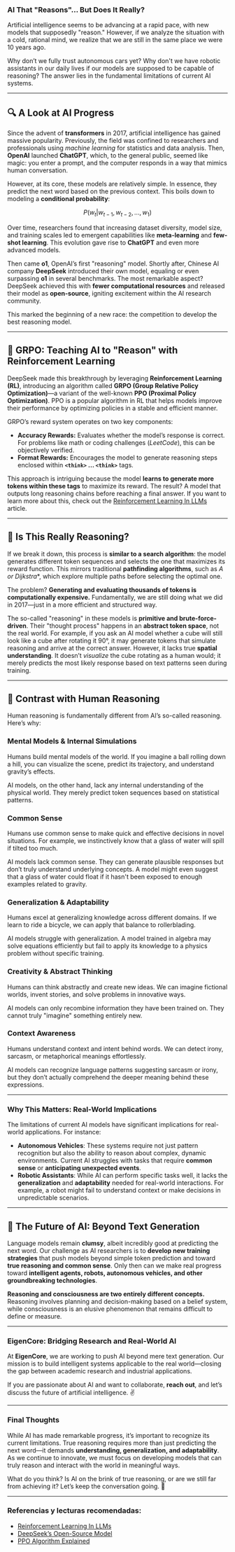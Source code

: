 ### **AI That "Reasons"... But Does It Really?**

Artificial intelligence seems to be advancing at a rapid pace, with new models that supposedly "reason." However, if we analyze the situation with a cold, rational mind, we realize that we are still in the same place we were 10 years ago.

Why don’t we fully trust autonomous cars yet? Why don't we have robotic assistants in our daily lives if our models are supposed to be capable of reasoning? The answer lies in the fundamental limitations of current AI systems.

---

## 🔍 A Look at AI Progress

Since the advent of **transformers** in 2017, artificial intelligence has gained massive popularity. Previously, the field was confined to researchers and professionals using *machine learning* for statistics and data analysis. Then, **OpenAI** launched **ChatGPT**, which, to the general public, seemed like magic: you enter a prompt, and the computer responds in a way that mimics human conversation.

However, at its core, these models are relatively simple. In essence, they predict the next word based on the previous context. This boils down to modeling a **conditional probability**:

$$ P(w_t | w_{t-1}, w_{t-2}, ..., w_1) $$

Over time, researchers found that increasing dataset diversity, model size, and training scales led to emergent capabilities like **meta-learning** and **few-shot learning**. This evolution gave rise to **ChatGPT** and even more advanced models.

Then came **o1**, OpenAI’s first "reasoning" model. Shortly after, Chinese AI company **DeepSeek** introduced their own model, equaling or even surpassing **o1** in several benchmarks. The most remarkable aspect? DeepSeek achieved this with **fewer computational resources** and released their model as **open-source**, igniting excitement within the AI research community.

This marked the beginning of a new race: the competition to develop the best reasoning model.

---

## 🎯 GRPO: Teaching AI to "Reason" with Reinforcement Learning

DeepSeek made this breakthrough by leveraging **Reinforcement Learning (RL)**, introducing an algorithm called **GRPO (Group Relative Policy Optimization)**—a variant of the well-known **PPO (Proximal Policy Optimization)**. PPO is a popular algorithm in RL that helps models improve their performance by optimizing policies in a stable and efficient manner.

GRPO’s reward system operates on two key components:

- **Accuracy Rewards:** Evaluates whether the model’s response is correct. For problems like math or coding challenges (*LeetCode*), this can be objectively verified.
- **Format Rewards:** Encourages the model to generate reasoning steps enclosed within **`<think>` ... `<think>`** tags.

This approach is intriguing because the model **learns to generate more tokens within these tags** to maximize its reward. The result? A model that outputs long reasoning chains before reaching a final answer. If you want to learn more about this, check out the [Reinforcement Learning In LLMs](https://app.gitbook.com/o/Yp4DzKrc4S9EklIKkZ4K/s/vedEAf8lekeEqjv4WpBU/dive-deeper/rl-in-llms) article.

---

## 🤔 Is This Really Reasoning?

If we break it down, this process is **similar to a search algorithm**: the model generates different token sequences and selects the one that maximizes its reward function. This mirrors traditional **pathfinding algorithms**, such as **A* or Dijkstra**, which explore multiple paths before selecting the optimal one.

The problem? **Generating and evaluating thousands of tokens is computationally expensive.** Fundamentally, we are still doing what we did in 2017—just in a more efficient and structured way.

The so-called "reasoning" in these models is **primitive and brute-force-driven**. Their "thought process" happens in an **abstract token space**, not the real world. For example, if you ask an AI model whether a cube will still look like a cube after rotating it 90°, it may generate tokens that simulate reasoning and arrive at the correct answer. However, it lacks true **spatial understanding**. It doesn’t *visualize* the cube rotating as a human would; it merely predicts the most likely response based on text patterns seen during training.

---

## 🔄 Contrast with Human Reasoning

Human reasoning is fundamentally different from AI’s so-called reasoning. Here’s why:

### Mental Models & Internal Simulations

Humans build mental models of the world. If you imagine a ball rolling down a hill, you can visualize the scene, predict its trajectory, and understand gravity’s effects.

AI models, on the other hand, lack any internal understanding of the physical world. They merely predict token sequences based on statistical patterns.

### Common Sense

Humans use common sense to make quick and effective decisions in novel situations. For example, we instinctively know that a glass of water will spill if tilted too much.

AI models lack common sense. They can generate plausible responses but don’t truly understand underlying concepts. A model might even suggest that a glass of water could float if it hasn't been exposed to enough examples related to gravity.

### Generalization & Adaptability

Humans excel at generalizing knowledge across different domains. If we learn to ride a bicycle, we can apply that balance to rollerblading.

AI models struggle with generalization. A model trained in algebra may solve equations efficiently but fail to apply its knowledge to a physics problem without specific training.

### Creativity & Abstract Thinking

Humans can think abstractly and create new ideas. We can imagine fictional worlds, invent stories, and solve problems in innovative ways.

AI models can only recombine information they have been trained on. They cannot truly "imagine" something entirely new.

### Context Awareness

Humans understand context and intent behind words. We can detect irony, sarcasm, or metaphorical meanings effortlessly.

AI models can recognize language patterns suggesting sarcasm or irony, but they don’t actually comprehend the deeper meaning behind these expressions.

---

### **Why This Matters: Real-World Implications**

The limitations of current AI models have significant implications for real-world applications. For instance:

- **Autonomous Vehicles**: These systems require not just pattern recognition but also the ability to reason about complex, dynamic environments. Current AI struggles with tasks that require **common sense** or **anticipating unexpected events**.
- **Robotic Assistants**: While AI can perform specific tasks well, it lacks the **generalization** and **adaptability** needed for real-world interactions. For example, a robot might fail to understand context or make decisions in unpredictable scenarios.

---

## 🚀 The Future of AI: Beyond Text Generation

Language models remain **clumsy**, albeit incredibly good at predicting the next word. Our challenge as AI researchers is to **develop new training strategies** that push models beyond simple token prediction and toward **true reasoning and common sense**. Only then can we make real progress toward **intelligent agents, robots, autonomous vehicles, and other groundbreaking technologies**.

**Reasoning and consciousness are two entirely different concepts.** Reasoning involves planning and decision-making based on a belief system, while consciousness is an elusive phenomenon that remains difficult to define or measure.

---

### **EigenCore: Bridging Research and Real-World AI**

At **EigenCore**, we are working to push AI beyond mere text generation. Our mission is to build intelligent systems applicable to the real world—closing the gap between academic research and industrial applications.

If you are passionate about AI and want to collaborate, **reach out**, and let’s discuss the future of artificial intelligence. ✌️

---

### **Final Thoughts**

While AI has made remarkable progress, it’s important to recognize its current limitations. True reasoning requires more than just predicting the next word—it demands **understanding, generalization, and adaptability**. As we continue to innovate, we must focus on developing models that can truly reason and interact with the world in meaningful ways.

What do you think? Is AI on the brink of true reasoning, or are we still far from achieving it? Let’s keep the conversation going. 🚀

---

### **Referencias y lecturas recomendadas**:
- [Reinforcement Learning In LLMs](https://app.gitbook.com/o/Yp4DzKrc4S9EklIKkZ4K/s/vedEAf8lekeEqjv4WpBU/dive-deeper/rl-in-llms)
- [DeepSeek’s Open-Source Model](https://www.deepseek.com)
- [PPO Algorithm Explained](https://openai.com/blog/openai-baselines-ppo)
